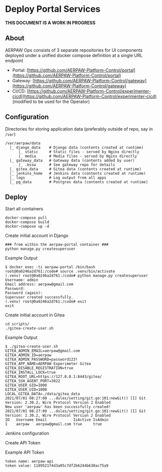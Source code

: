# Deploy Portal Services

**THIS DOCUMENT IS A WORK IN PROGRESS**

## About

AERPAW Ops consists of 3 separate repositories for UI components deployed under a unified docker compose definition at a single URL endpoint

- Portal: [https://github.com/AERPAW-Platform-Control/portal](https://github.com/AERPAW-Platform-Control/portal)
- Gateway: [https://github.com/AERPAW-Platform-Control/gateway](https://github.com/AERPAW-Platform-Control/gateway)
- CI/CD: [https://github.com/AERPAW-Platform-Control/experimenter-cicd](https://github.com/AERPAW-Platform-Control/experimenter-cicd) (modified to be used for the Operator)

## Configuration

Directories for storing application data (preferably outside of repo, say in `/var`)

```
/var/aerpaw/data
  |_ django_data    # Django data (contents created at runtime)
      |_ static     # Static files - served by Nginx directly
      |_ media      # Media files - served by Nginx directly
  |_ gateway_data   # Gateway data (contents added by user)
      |_ .bssw      # See gateway repo for details
  |_ gitea_data     # Gitea data (contents created at runtime)
  |_ jenkins_home   # Jenkins data (contents created at runtime)
  |_ logs           # Log output from all apps
  |_ pg_data        # Postgres data (contents created at runtime)
```

## Deploy

Start all containers

```console
docker-compose pull
docker-compose build
docker-compose up -d
```

Create initial account in Django

```console
### from within the aerpaw-portal container ###
python manage.py createsuperuser
```

Example Output

```console
$ docker exec -ti aerpaw-portal /bin/bash
root@0a0246a2d761:/code# source .venv/bin/activate
(.venv) root@0a0246a2d761:/code# python manage.py createsuperuser
Username: admin
Email address: aerpaw@gmail.com
Password:
Password (again):
Superuser created successfully.
(.venv) root@0a0246a2d761:/code# exit
exit
```

Create initial account in Gitea

```console
cd scripts/
./gitea-create-user.sh
```

Example Output

```console
$ ./gitea-create-user.sh
GITEA_ADMIN_EMAIL=aerpaw@gmail.com
GITEA_ADMIN_ID=aerpaw
GITEA_ADMIN_PASSWORD=password123!
GITEA_APP_NAME=AERPAW Experimeter Gitea
GITEA_DISABLE_REGISTRATION=true
GITEA_INSTALL_LOCK=true
GITEA_ROOT_URL=https://127.0.0.1:8443/gitea/
GITEA_SSH_AGENT_PORT=3022
GITEA_USER_GID=1000
GITEA_USER_UID=1000
LOCAL_GITEA_DATA=./data/gitea_data
2021/07/01 08:27:08 ...dules/setting/git.go:101:newGit() [I] Git Version: 2.30.2, Wire Protocol Version 2 Enabled
New user 'aerpaw' has been successfully created!
2021/07/01 08:27:09 ...dules/setting/git.go:101:newGit() [I] Git Version: 2.30.2, Wire Protocol Version 2 Enabled
ID   Username Email            IsActive IsAdmin
1    aerpaw   aerpaw@gmail.com true     true
```

Jenkins configuration

Create API Token

Example API Token

```
token name: aerpaw-api
token value: 1189521f4d3a05c7df2b6244b630ac75a9
```
